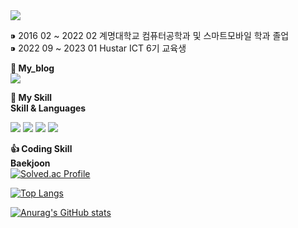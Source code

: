 <img src="https://capsule-render.vercel.app/api?type=waving&color=auto&height=300&section=header&text=Hello%20World&fontSize=90" />

⁍ 2016 02 ~ 2022 02 계명대학교 컴퓨터공학과 및 스마트모바일 학과 졸업 <br>
⁍ 2022 09 ~ 2023 01 Hustar ICT 6기 교육생  <br>


<b> 🛀 My_blog </b><br>
[<img src="https://img.shields.io/badge/Notion-000000?style=flat-square&logo=Notion&logoColor=white"/>](https://laser-zinc-624.notion.site/cho-Hyung-Seok-ff074d2da80a48e7a06cb057634f6b1e) 

<b>💪 My Skill </b> <br>
<b> Skill & Languages </b> <br>

<img src="https://img.shields.io/badge/Android-3DDC84?style=flat-square&logo=Android&logoColor=white"/> <img src="https://img.shields.io/badge/Python-0000ff?style=flat-square&logo=python&logoColor=white"/> <img src="https://img.shields.io/badge/LabView-ffD400?style=flat-square&logo=labview&logoColor=white"/> <img src="https://img.shields.io/badge/mysql-8977AD?style=flat-square&logo=mysql&logoColor=white"/>

<b> 👍 Coding Skill </b> <br>
<b>  Baekjoon </b> <br>
[![Solved.ac Profile](http://mazassumnida.wtf/api/v2/generate_badge?boj=d123)](https://solved.ac/d123/)

﻿[![Top Langs](https://github-readme-stats.vercel.app/api/top-langs/?username=jogilsang&langs_count=10&layout=compact&theme=dark)](https://github.com/jogilsang/jogilsang)﻿

[![Anurag's GitHub stats](https://github-readme-stats.vercel.app/api?username=cho123456789)](https://github.com/anuraghazra/github-readme-stats)
